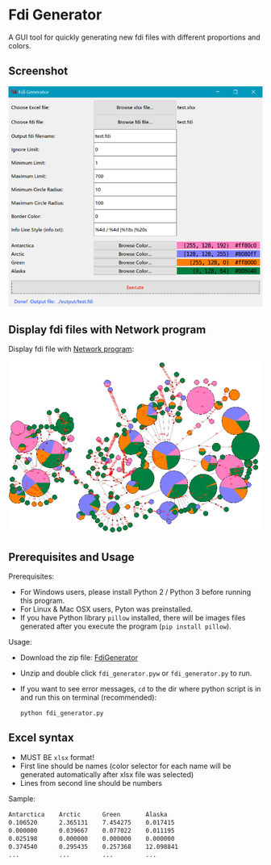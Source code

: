 Fdi Generator
=============

A GUI tool for quickly generating new fdi files with different proportions and colors.


Screenshot
----------

![Fdi Generator](resources/fdi_generator.png)

Display fdi files with Network program
--------------------------------------

Display fdi file with [Network program](http://www.fluxus-engineering.com/sharenet.htm):

![Display fdi file with Network](resources/display_fdi_with_network.png)

Prerequisites and Usage
-----------------------

Prerequisites:

- For Windows users, please install Python 2 / Python 3 before running this program.
- For Linux & Mac OSX users, Pyton was preinstalled.
- If you have Python library `pillow` installed, there will be images files generated after you execute the program (`pip install pillow`).

Usage:

- Download the zip file: [FdiGenerator]()
- Unzip and double click `fdi_generator.pyw` or `fdi_generator.py` to run.
- If you want to see error messages, `cd` to the dir where python script is in and run this on terminal (recommended):

      python fdi_generator.py

Excel syntax
-------------

- MUST BE `xlsx` format!
- First line should be names (color selector for each name will be generated automatically after xlsx file was selected)
- Lines from second line should be numbers

Sample:

    Antarctica    Arctic      Green       Alaska
    0.106520      2.365131    7.454275    0.017415
    0.000000      0.039667    0.077022    0.011195
    0.025198      0.000000    0.000000    0.000000
    0.374540      0.295435    0.257368    12.098841
    ...           ...         ...         ...
